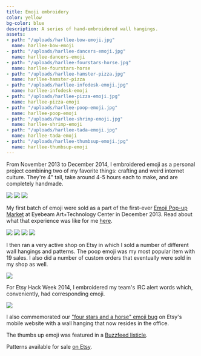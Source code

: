 ```yaml
---
title: Emoji embroidery
color: yellow
bg-color: blue
description: A series of hand-embroidered wall hangings.
assets:
- path: "/uploads/harllee-bow-emoji.jpg"
  name: harllee-bow-emoji
- path: "/uploads/harllee-dancers-emoji.jpg"
  name: harllee-dancers-emoji
- path: "/uploads/harllee-fourstars-horse.jpg"
  name: harllee-fourstars-horse
- path: "/uploads/harllee-hamster-pizza.jpg"
  name: harllee-hamster-pizza
- path: "/uploads/harllee-infodesk-emoji.jpg"
  name: harllee-infodesk-emoji
- path: "/uploads/harllee-pizza-emoji.jpg"
  name: harllee-pizza-emoji
- path: "/uploads/harllee-poop-emoji.jpg"
  name: harllee-poop-emoji
- path: "/uploads/harllee-shrimp-emoji.jpg"
  name: harllee-shrimp-emoji
- path: "/uploads/harllee-tada-emoji.jpg"
  name: harllee-tada-emoji
- path: "/uploads/harllee-thumbsup-emoji.jpg"
  name: harllee-thumbsup-emoji
---
```


From November 2013 to December 2014, I embroidered emoji as a personal project combining two of my favorite things: crafting and weird internet culture. They're 4" tall, take around 4-5 hours each to make, and are completely handmade. 

<div class="mt-sm-4 mb-sm-4 ml-md-n4 mr-md-n4">
<img src="/uploads/harllee-dancers-emoji.jpg">
<img src="/uploads/harllee-poop-emoji.jpg">
<img src="/uploads/harllee-thumbsup-emoji.jpg">
</div>

My first batch of emoji were sold as a part of the first-ever [Emoji Pop-up Market](http://www.emojishow.com) at Eyebeam Art+Technology Center in December 2013. Read about what that experience was like for me [here](http://jessicaharllee.com/notes/emoji-embroidery-a-post-mortem/).

<div class="mt-sm-4 mb-sm-4 ml-md-n4 mr-md-n4">
<img src="/uploads/harllee-shrimp-emoji.jpg">
<img src="/uploads/harllee-infodesk-emoji.jpg">
<img src="/uploads/harllee-bow-emoji.jpg">
<img src="/uploads/harllee-tada-emoji.jpg">
</div>

I then ran a very active shop on Etsy in which I sold a number of different wall hangings and patterns. The poop emoji was my most popular item with 19 sales. I also did a number of custom orders that eventually were sold in my shop as well. 

<div class="mt-sm-4 mb-sm-4 ml-md-n4 mr-md-n4">
<img src="/uploads/harllee-hamster-pizza.jpg">
</div>

For Etsy Hack Week 2014, I embroidered my team's IRC alert words which, conveniently, had corresponding emoji.

<div class="mt-sm-4 mb-sm-4 ml-md-n4 mr-md-n4">
<img src="/uploads/harllee-fourstars-horse.jpg">
</div>

I also commemorated our ["four stars and a horse" emoji bug](http://www.⭐⭐⭐⭐🐴.ws) on Etsy's mobile website with a wall hanging that now resides in the office.


The thumbs up emoji was featured in a [Buzzfeed listicle](http://www.buzzfeed.com/mackenziekruvant/heart-emoji-dancing-girls-emoji-party-emoji).

Patterns available for sale [on Etsy](https://www.etsy.com/shop/harllee).
